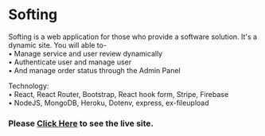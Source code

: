 # Softing

Softing is a web application for those who provide a software solution. It's a dynamic site. You will able to-\
• Manage service and user review dynamically\
• Authenticate user and manage user\
• And manage order status through the Admin Panel

Technology:\
• React, React Router, Bootstrap, React hook form, Stripe, Firebase\
• NodeJS, MongoDB, Heroku, Dotenv, express, ex-fileupload


### Please [Click Here](https://softing-fahim.web.app) to see the live site.

